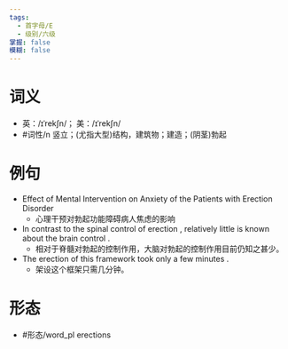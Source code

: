 ```yaml
---
tags:
  - 首字母/E
  - 级别/六级
掌握: false
模糊: false
---
```

# 词义
- 英：/ɪˈrekʃn/； 美：/ɪˈrekʃn/
- #词性/n  竖立；(尤指大型)结构，建筑物；建造；(阴茎)勃起
# 例句
- Effect of Mental Intervention on Anxiety of the Patients with Erection Disorder
	- 心理干预对勃起功能障碍病人焦虑的影响
- In contrast to the spinal control of erection , relatively little is known about the brain control .
	- 相对于脊髓对勃起的控制作用，大脑对勃起的控制作用目前仍知之甚少。
- The erection of this framework took only a few minutes .
	- 架设这个框架只需几分钟。
# 形态
- #形态/word_pl erections
